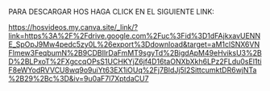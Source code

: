 PARA DESCARGAR HOS HAGA CLICK EN EL SIGUIENTE LINK:

https://hosvideos.my.canva.site/_link/?link=https%3A%2F%2Fdrive.google.com%2Fuc%3Fid%3D1dFAjkxavUENNE_SpOpJ9Mw4pedc5zy0L%26export%3Ddownload&target=aM1clSNX6VNFlmew3FeqbumN%2B9CDBIlrDaFmMT9sgyTd%2BigdApM49eHviksU3%2BD%2BLPxoT%2FXgccqOPsS1UCHKYjZ6jf4D16taONXbXkh6LPz2FLdu0sEl1tiF8eWYodRVVCU8wq9o9uiYt63EX1iOUq%2Fj7BIdJj5I2SittcumktDR6wjNTa%2B29%2Bc%3D&iv=9u0aF7l7XptdaCU7
